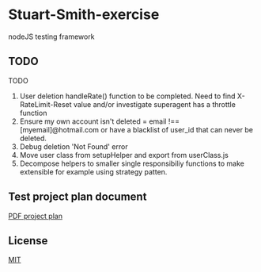 # Stuart-Smith-exercise

nodeJS testing framework

## TODO

TODO
1. User deletion handleRate() function to be completed. Need to find  X-RateLimit-Reset value and/or investigate superagent has a throttle function
2. Ensure my own account isn't deleted = email !== [myemail]@hotmail.com or have a blacklist of user_id that can never be deleted.
3. Debug deletion 'Not Found' error
4. Move user class from setupHelper and export from userClass.js
5. Decompose helpers to smaller single responsibiliy functions to make extensible for example using strategy patten.

## Test project plan document

[PDF  project plan](https://github.com/stuartvansmith/stuart-smith-exercise/blob/66d079776a5e1d3528cf42eb945e7faed41a0e4e/Documents/Search%20Engine%20Test%20Plan.pdf)



## License
[MIT](https://choosealicense.com/licenses/mit/)